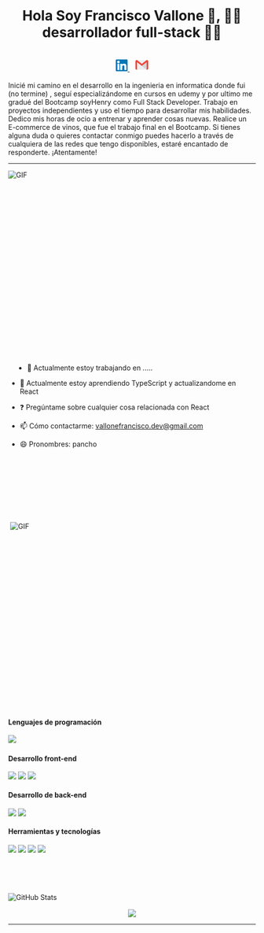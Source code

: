 <br/> 
 <div align="center">
   <h1>Hola Soy Francisco Vallone 👋, 👨‍💻 desarrollador full-stack 👨‍💻</h1>
 </div>  
<br/> 
<div  align="center" id="badges">
<!--   <a href="https://www.linkedin.com/in/francisco-fabian-vallone-510b71223/">
    <img src="https://img.shields.io/badge/LinkedIn-blue?style=for-the-badge&logo=linkedin&logoColor=white" alt="LinkedIn Badge"/>
  </a> -->
  <a href="https://www.linkedin.com/in/francisco-fabian-vallone-510b71223/">
    <img alt="Satyam Goyal | Linkedin" width="24px" src="https://github.com/SatYu26/SatYu26/blob/master/Assets/Linkedin.svg" />
  </a> &nbsp;&nbsp;
  <a href="mailto:fvallone@hotmail.es">
    <img  alt="Satyam Goyal | Gmail" width="26px" src="https://github.com/SatYu26/SatYu26/blob/master/Assets/Gmail.svg" />
  </a>
</div>
<br/>
Inicié mi camino en el desarrollo en la ingenieria en informatica donde fui (no termine) , seguí especializándome en cursos en udemy y por ultimo me gradué del Bootcamp soyHenry como Full Stack Developer. Trabajo en proyectos independientes y uso el tiempo para desarrollar mis habilidades. Dedico mis horas de ocio a entrenar y aprender cosas nuevas. Realice un E-commerce de vinos, que fue el trabajo final en el Bootcamp. Si tienes alguna duda o quieres contactar conmigo puedes hacerlo a través de cualquiera de las redes que tengo disponibles, estaré encantado de responderte. ¡Atentamente!

----

<div style="width:100%;height:0;padding-bottom:75%;position:relative;">
  <img align="left" alt="GIF" src="https://64.media.tumblr.com/604ce393cef474ee082433b535f272d3/026a1af30e0751b5-79/s1280x1920/41b3973f52f7097c543034e142499635d267a65d.gifv" height="400"/>
</div>
<div align="left" margin='100px'>
  
- 🔭 Actualmente estoy trabajando en .....
  
- 🌱 Actualmente estoy aprendiendo TypeScript y actualizandome en React
  
- ❓ Pregúntame sobre cualquier cosa relacionada con React
  
- 📫 Cómo contactarme: vallonefrancisco.dev@gmail.com

- 😄 Pronombres: pancho
</div>

<br/>
<br/>
<br/>
<br/>
<br/>
<br/>
<br/>
<br/>

<div style="width:100%;height:0;padding-bottom:75%;position:relative;">
  <img align="right" alt="GIF" src="https://paginawebprofesional.es/wp-content/uploads/2022/06/disenador-web-3.gif" width="500"/>
</div
<br />
<h4>Lenguajes de programación</h4>
<p>
  <img src="https://img.shields.io/badge/JavaScript-F7DF1E?style=for-the-badge&logo=javascript&logoColor=black">
</p>
<h4>Desarrollo front-end</h4>
<p>
  <img src="https://img.shields.io/badge/HTML5-E34F26?style=for-the-badge&logo=html5&logoColor=white">
  <img src="https://img.shields.io/badge/CSS3-1572B6?style=for-the-badge&logo=css3&logoColor=white">
  <img src="https://img.shields.io/badge/React-20232A?style=for-the-badge&logo=react&logoColor=61DAFB">
</p>
<h4>Desarrollo de back-end</h4>
<p>
  <img src="https://img.shields.io/badge/Node.js-339933?style=for-the-badge&logo=nodedotjs&logoColor=white">
  <img src="https://img.shields.io/badge/MongoDB-white?style=for-the-badge&logo=mongodb&logoColor=4EA94B">
</p>
<h4>Herramientas y tecnologías</h4>
<p>
  <img src="https://img.shields.io/badge/Git-F05032?style=for-the-badge&logo=git&logoColor=white">
  <img src="https://img.shields.io/badge/GitHub-100000?style=for-the-badge&logo=github&logoColor=white">
  <img src="https://img.shields.io/badge/Linux-FCC624?style=for-the-badge&logo=linux&logoColor=black">
  <img src="https://img.shields.io/badge/Vercel-000000?style=for-the-badge&logo=vercel&logoColor=white">
</p>
<br />
<br />
<br />

![GitHub Stats](https://github-readme-stats.vercel.app/api?username=PANCHOv96&theme=tokyonight)
<br />

<div align="center">
  <img src="https://komarev.com/ghpvc/?username=panchov96&&style=flat-square" align="center" />
</div>  

----









<!--
```js
import SoftwareDeveloper from 'franciscoVallone';

class Bio extends SoftwareDeveloper {
  name = 'Francisco Vallone';
  title = 'Fullstack developer';
  location = 'Rafaela, ARG';
}

class Skills extends SoftwareDeveloper {
  code: ['Javascript', 'HTML', 'CSS'],
  technologies: {
      frontEnd: {
         js: ['React','Redux'],
         css: ['Bootstrap', 'Material Design', 'Semantic UI'],
      },
      backEnd: {
         js: ['Node', 'Express'],
      },
      databases: ['PostgreSQL', 'mySQL', 'SQLServer'],
   },
   tools:['Git','Github','Vercel','VisualCode','Heroku','Trello','Stackoverflow'],
   methodologies: ['SCRUM']
   currentOccupation: ['open for job opportunities'],
}
```
-->



